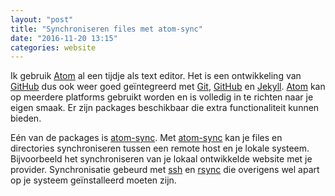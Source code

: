 ```yaml
---
layout: "post"
title: "Synchroniseren files met atom-sync"
date: "2016-11-20 13:15"
categories: website
---
```

Ik gebruik [Atom] al een tijdje als text editor. Het is een ontwikkeling van [GitHub] dus ook weer goed geïntegreerd met [Git], [GitHub] en [Jekyll].
[Atom] kan op meerdere platforms gebruikt worden en is volledig in te richten naar je eigen smaak.
Er zijn packages beschikbaar die extra functionaliteit kunnen bieden.

Eén van de packages is [atom-sync]. Met [atom-sync] kan je files en directories synchroniseren tussen een remote host en je lokale systeem.
Bijvoorbeeld het synchroniseren van je lokaal ontwikkelde website met je provider.
Synchronisatie gebeurd met [ssh] en [rsync] die overigens wel apart op je systeem geïnstalleerd moeten zijn.

[Git]: https://git-scm.com/
[Atom]: https://atom.io/
[GitHub]: http://github.com/
[Jekyll]: http://jekyllrb.com/
[atom-sync]: https://atom.io/packages/atom-sync
[ssh]: https://nl.wikipedia.org/wiki/Secure_Shell
[rsync]: https://nl.wikipedia.org/wiki/Rsync
